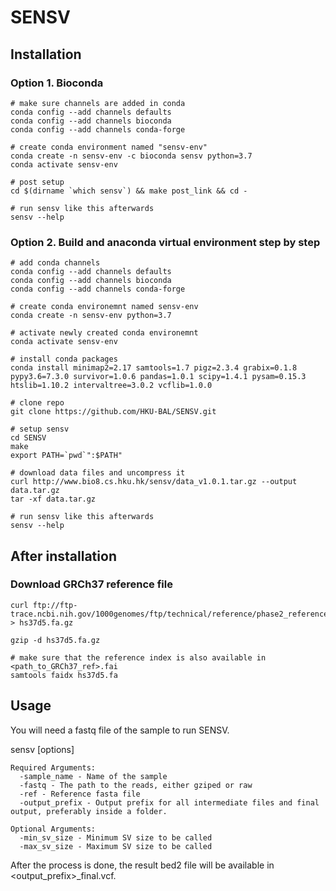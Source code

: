 # SENSV

## Installation

### Option 1. Bioconda
```
# make sure channels are added in conda
conda config --add channels defaults
conda config --add channels bioconda
conda config --add channels conda-forge

# create conda environment named "sensv-env"
conda create -n sensv-env -c bioconda sensv python=3.7
conda activate sensv-env

# post setup
cd $(dirname `which sensv`) && make post_link && cd -

# run sensv like this afterwards
sensv --help
```

### Option 2. Build and anaconda virtual environment step by step
```
# add conda channels
conda config --add channels defaults
conda config --add channels bioconda
conda config --add channels conda-forge

# create conda environemnt named sensv-env
conda create -n sensv-env python=3.7

# activate newly created conda environemnt
conda activate sensv-env

# install conda packages
conda install minimap2=2.17 samtools=1.7 pigz=2.3.4 grabix=0.1.8 pypy3.6=7.3.0 survivor=1.0.6 pandas=1.0.1 scipy=1.4.1 pysam=0.15.3 htslib=1.10.2 intervaltree=3.0.2 vcflib=1.0.0

# clone repo
git clone https://github.com/HKU-BAL/SENSV.git

# setup sensv
cd SENSV
make
export PATH=`pwd`":$PATH"

# download data files and uncompress it
curl http://www.bio8.cs.hku.hk/sensv/data_v1.0.1.tar.gz --output data.tar.gz
tar -xf data.tar.gz

# run sensv like this afterwards
sensv --help
```

## After installation

### Download GRCh37 reference file
```
curl ftp://ftp-trace.ncbi.nih.gov/1000genomes/ftp/technical/reference/phase2_reference_assembly_sequence/hs37d5.fa.gz > hs37d5.fa.gz

gzip -d hs37d5.fa.gz

# make sure that the reference index is also available in <path_to_GRCh37_ref>.fai
samtools faidx hs37d5.fa
```


## Usage

You will need a fastq file of the sample to run SENSV.

sensv [options]

```
Required Arguments:
  -sample_name - Name of the sample
  -fastq - The path to the reads, either gziped or raw
  -ref - Reference fasta file
  -output_prefix - Output prefix for all intermediate files and final output, preferably inside a folder.

Optional Arguments:
  -min_sv_size - Minimum SV size to be called
  -max_sv_size - Maximum SV size to be called
```

After the process is done, the result bed2 file will be available in <output_prefix>_final.vcf.
